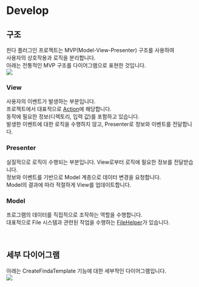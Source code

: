 # Develop

## 구조
핀다 플러그인 프로젝트는 MVP(Model-View-Presenter) 구조를 사용하여  
사용자의 상호작용과 로직을 분리합니다.  
아래는 전통적인 MVP 구조를 다이어그램으로 표현한 것입니다.  
![](https://user-images.githubusercontent.com/36754680/108016880-e2d46200-7056-11eb-89e5-0cde21276060.png)

### View
사용자의 이벤트가 발생하는 부분입니다.  
프로젝트에서 대표적으로 [Action](https://plugins.jetbrains.com/docs/intellij/plugin-actions.html)에 해당합니다.  
동작에 필요한 정보(디렉토리, 입력 값)를 포함하고 있습니다.  
발생한 이벤트에 대한 로직을 수행하지 않고, Presenter로 정보와 이벤트를 전달합니다.

### Presenter
실질적으로 로직이 수행되는 부분입니다. View로부터 로직에 필요한 정보를 전달받습니다.  
정보와 이벤트를 기반으로 Model 계층으로 데이터 변경을 요청합니다.  
Model의 결과에 따라 적절하게 View를 업데이트합니다.

### Model
프로그램의 데이터를 직접적으로 조작하는 역할을 수행합니다.  
대표적으로 File 시스템과 관련된 작업을 수행하는 [FileHelper](https://github.com/FindaDeveloper/FindaTemplatePlugin-Android/blob/main/src/main/kotlin/kr/co/finda/androidtemplate/common/FileHelper.kt)가 있습니다.  

<br>

## 세부 다이어그램  
아래는 CreateFindaTemplate 기능에 대한 세부적인 다이어그램입니다.  
![](https://user-images.githubusercontent.com/36754680/108029084-38693880-7070-11eb-9a67-b5566d77539f.png)
